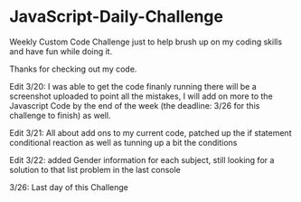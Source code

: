 # JavaScript-Daily-Challenge
Weekly Custom Code Challenge just to help brush up on my coding skills and have fun while doing it.

Thanks for checking out my code. 

Edit 3/20: I was able to get the code finanly running there will be a screenshot uploaded to point all the mistakes, I will add on more to the Javascript Code by the end of the week (the deadline: 3/26 for this challenge to finish) as well. 

Edit 3/21: All about add ons to my current code, patched up the if statement conditional reaction as well as tunning up a bit the conditions

Edit 3/22: added Gender information for each subject, still looking for a solution to that list problem in the last console 






3/26: Last day of this Challenge 
